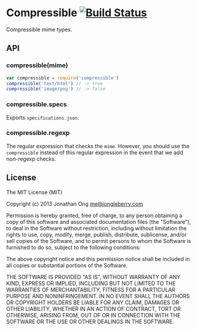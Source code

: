 # Compressible [![Build Status](https://travis-ci.org/expressjs/compressible.png)](https://travis-ci.org/expressjs/compressible)

Compressible mime types.

## API

### compressible(mime)

```js
var compressible = require('compressible')
compressible('text/html') // -> true
compressible('image/png') // -> false
```

### compressible.specs

Exports `specifications.json`.

### compressible.regexp

The regular expression that checks the `mime`.
However, you should use the `compressible` instead of this regular expression in the event that we add non-regexp checks.

## License

The MIT License (MIT)

Copyright (c) 2013 Jonathan Ong me@jongleberry.com

Permission is hereby granted, free of charge, to any person obtaining a copy
of this software and associated documentation files (the "Software"), to deal
in the Software without restriction, including without limitation the rights
to use, copy, modify, merge, publish, distribute, sublicense, and/or sell
copies of the Software, and to permit persons to whom the Software is
furnished to do so, subject to the following conditions:

The above copyright notice and this permission notice shall be included in
all copies or substantial portions of the Software.

THE SOFTWARE IS PROVIDED "AS IS", WITHOUT WARRANTY OF ANY KIND, EXPRESS OR
IMPLIED, INCLUDING BUT NOT LIMITED TO THE WARRANTIES OF MERCHANTABILITY,
FITNESS FOR A PARTICULAR PURPOSE AND NONINFRINGEMENT. IN NO EVENT SHALL THE
AUTHORS OR COPYRIGHT HOLDERS BE LIABLE FOR ANY CLAIM, DAMAGES OR OTHER
LIABILITY, WHETHER IN AN ACTION OF CONTRACT, TORT OR OTHERWISE, ARISING FROM,
OUT OF OR IN CONNECTION WITH THE SOFTWARE OR THE USE OR OTHER DEALINGS IN
THE SOFTWARE.